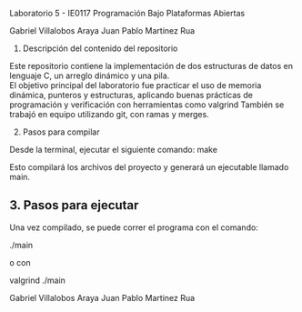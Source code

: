 Laboratorio 5 - IE0117 Programación Bajo Plataformas Abiertas


Gabriel Villalobos Araya 
Juan Pablo Martinez Rua

1. Descripción del contenido del repositorio

Este repositorio contiene la implementación de dos estructuras de datos en lenguaje C, un arreglo dinámico y una pila.  
El objetivo principal del laboratorio fue practicar el uso de memoria dinámica, punteros y estructuras, aplicando buenas prácticas de programación y verificación con herramientas como valgrind
También se trabajó en equipo utilizando git, con ramas y merges.

2. Pasos para compilar

Desde la terminal, ejecutar el siguiente comando:
make

Esto compilará los archivos del proyecto y generará un ejecutable llamado main.

## 3. Pasos para ejecutar
Una vez compilado, se puede correr el programa con el comando:


./main

o con 

valgrind ./main


Gabriel Villalobos Araya 
Juan Pablo Martinez Rua
